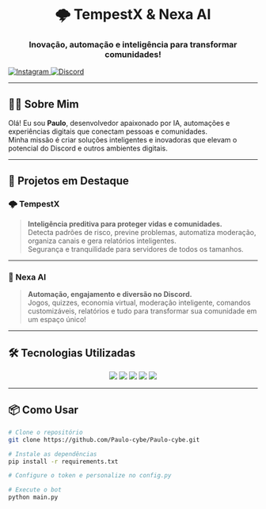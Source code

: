 

  <h1 align="center">🌩️ TempestX & Nexa AI</h1>
  <h3 align="center">Inovação, automação e inteligência para transformar comunidades!</h3>

  <p>
    <a href="https://instagram.com/santtlx">
      <img src="https://img.shields.io/badge/Instagram-@santtlx-833AB4?style=for-the-badge&logo=instagram" alt="Instagram" />
    </a>
    <a href="https://discord.com/users/1094983285043642498">
      <img src="https://img.shields.io/badge/Discord-meu Discord-5865F2?style=for-the-badge&logo=discord" alt="Discord" />
    </a>
  </p>

</div>

---

## 👨‍💻 Sobre Mim

Olá! Eu sou **Paulo**, desenvolvedor apaixonado por IA, automações e experiências digitais que conectam pessoas e comunidades.  
Minha missão é criar soluções inteligentes e inovadoras que elevam o potencial do Discord e outros ambientes digitais.

---

## 🚀 Projetos em Destaque

### 🌩️ TempestX
> **Inteligência preditiva para proteger vidas e comunidades.**  
> Detecta padrões de risco, previne problemas, automatiza moderação, organiza canais e gera relatórios inteligentes.  
> Segurança e tranquilidade para servidores de todos os tamanhos.

---

### 🤖 Nexa AI
> **Automação, engajamento e diversão no Discord.**  
> Jogos, quizzes, economia virtual, moderação inteligente, comandos customizáveis, relatórios e tudo para transformar sua comunidade em um espaço único!

---

## 🛠️ Tecnologias Utilizadas
<div align="center">

  <img src="https://img.shields.io/badge/Python-3776AB?style=for-the-badge&logo=python&logoColor=white"/>
  <img src="https://img.shields.io/badge/Discord.py-7289DA?style=for-the-badge&logo=discord&logoColor=white"/>
  <img src="https://img.shields.io/badge/SQLite-003B57?style=for-the-badge&logo=sqlite&logoColor=white"/>
  <img src="https://img.shields.io/badge/I.A.-6C63FF?style=for-the-badge"/>
  <img src="https://img.shields.io/badge/Automação-00C853?style=for-the-badge"/>
</div>

---

## 📦 Como Usar

```bash
# Clone o repositório
git clone https://github.com/Paulo-cybe/Paulo-cybe.git

# Instale as dependências
pip install -r requirements.txt

# Configure o token e personalize no config.py

# Execute o bot
python main.py
